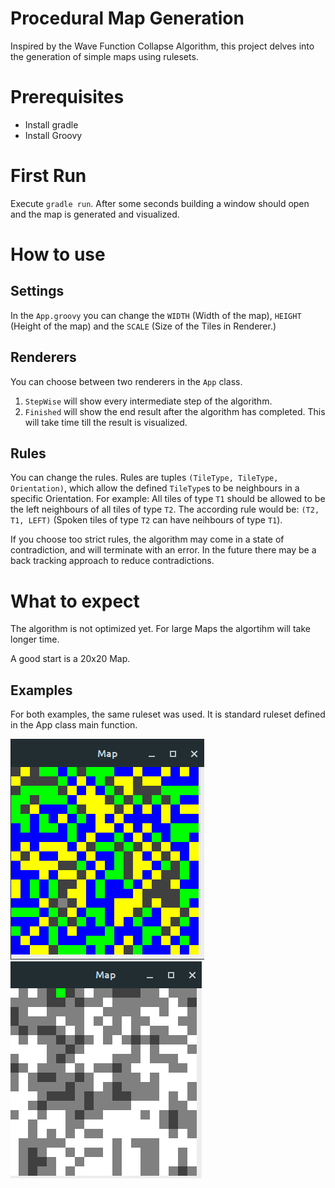 # Procedural Map Generation
Inspired by the Wave Function Collapse Algorithm, this project delves into the generation of simple maps using rulesets.

# Prerequisites
- Install gradle
- Install Groovy

# First Run
Execute `gradle run`. After some seconds building a window should open and the map is generated and visualized.

# How to use
## Settings
In the `App.groovy` you can change the `WIDTH` (Width of the map), `HEIGHT` (Height of the map) and the `SCALE` (Size of the Tiles in Renderer.)

## Renderers
You can choose between two renderers in the `App` class.
1. `StepWise` will show every intermediate step of the algorithm.
2. `Finished` will show the end result after the algorithm has completed. This will take time till the result is visualized. 

## Rules
You can change the rules. Rules are tuples `(TileType, TileType, Orientation)`, which allow the defined `TileType`s to be neighbours in a specific Orientation. For example:
All tiles of type `T1` should be allowed to be the left neighbours of all tiles of type `T2`. The according rule would be:
`(T2, T1, LEFT)` (Spoken tiles of type `T2` can have neihbours of type `T1`). 

If you choose too strict rules, the algorithm may come in a state of contradiction, and will terminate with an error. In the future there may be a back tracking approach to reduce contradictions.

# What to expect
The algorithm is not optimized yet. For large Maps the algortihm will take longer time.

A good start is a 20x20 Map.

## Examples
For both examples, the same ruleset was used. It is standard ruleset defined in the App class main function.

![Forest](/output/20x20.png)
![Forest](/output/20x20-mountains.png)
